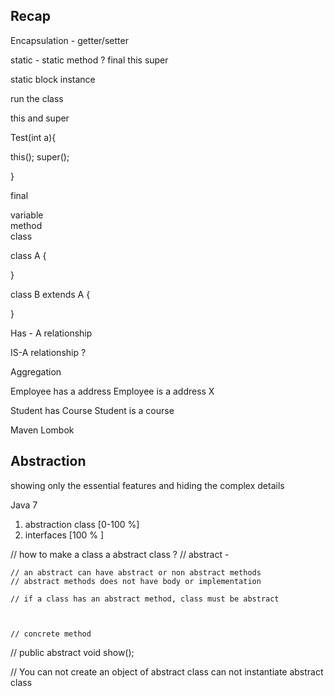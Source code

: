## Recap 

Encapsulation - getter/setter

static - static method ? 
final 
this 
super 


static block 
instance 

run the class 


this and super 


Test(int a){

this();
super();

}


final 

variable   
method  
class 

class A {



}

class B extends A {



}





Has - A relationship 

IS-A relationship ? 


Aggregation 


Employee has a address 
Employee is a address  X


Student has Course 
Student is a course 


Maven 
Lombok 





## Abstraction

showing only the essential features and hiding the complex details 

Java 7 

1. abstraction class  [0-100 %] 
2. interfaces  [100 % ]



// how to make a class a abstract class ?
// abstract -


    // an abstract can have abstract or non abstract methods
    // abstract methods does not have body or implementation

    // if a class has an abstract method, class must be abstract



    // concrete method
//  public abstract void show();


// You can not create an object of abstract class 
can not instantiate abstract class 
































